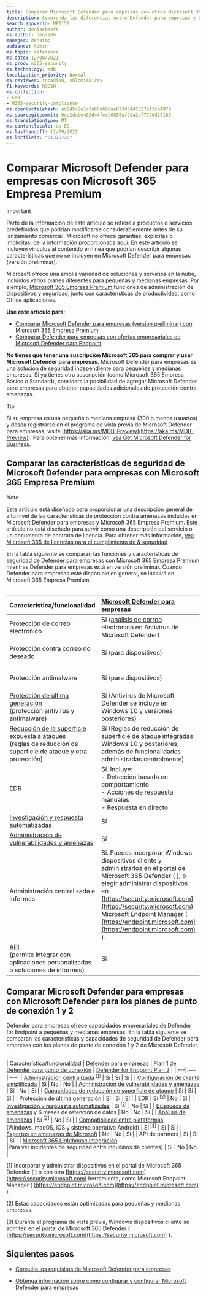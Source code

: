 ```yaml
---
title: Comparar Microsoft Defender para empresas con otros Microsoft 365 planes
description: Comprenda las diferencias entre Defender para empresas y Defender para endpoint. Saber lo que se incluye en cada plan puede ayudarle a tomar una decisión fundamentada para su empresa.
search.appverid: MET150
author: denisebmsft
ms.author: deniseb
manager: dansimp
audience: Admin
ms.topic: reference
ms.date: 12/08/2021
ms.prod: m365-security
ms.technology: mdb
localization_priority: Normal
ms.reviewer: inbadian, shlomiakirav
f1.keywords: NOCSH
ms.collection:
- SMB
- M365-security-compliance
ms.openlocfilehash: ad945c9e1c3ab5d680aa873d3447527e13cb4979
ms.sourcegitcommit: 0ee2dabe402d44fecb6856af98a2ef7720d25189
ms.translationtype: MT
ms.contentlocale: es-ES
ms.lasthandoff: 12/09/2021
ms.locfileid: "61375720"
---
```

# <a name="compare-microsoft-defender-for-business-to-microsoft-365-business-premium"></a>Comparar Microsoft Defender para empresas con Microsoft 365 Empresa Premium

> [!IMPORTANT]
> Parte de la información de este artículo se refiere a productos o servicios predefinidos que podrían modificarse considerablemente antes de su lanzamiento comercial. Microsoft no ofrece garantías, explícitas o implícitas, de la información proporcionada aquí. En este artículo se incluyen vínculos al contenido en línea que podrían describir algunas características que no se incluyen en Microsoft Defender para empresas (versión preliminar).

Microsoft ofrece una amplia variedad de soluciones y servicios en la nube, incluidos varios planes diferentes para pequeñas y medianas empresas. Por ejemplo, [Microsoft 365 Empresa Premium](../../business/microsoft-365-business-overview.md) funciones de administración de dispositivos y seguridad, junto con características de productividad, como Office aplicaciones. 

**Use este artículo para**:

- [Comparar Microsoft Defender para empresas (versión preliminar) con Microsoft 365 Empresa Premium](#compare-security-features-in-microsoft-defender-for-business-to-microsoft-365-business-premium)
- [Comparar Defender para empresas con ofertas empresariales de Microsoft Defender para Endpoint](#compare-microsoft-defender-for-business-to-microsoft-defender-for-endpoint-plans-1-and-2)


**No tienes que tener una suscripción Microsoft 365 para comprar y usar Microsoft Defender para empresas.** Microsoft Defender para empresas es una solución de seguridad independiente para pequeñas y medianas empresas. Si ya tienes otra suscripción (como Microsoft 365 Empresa Básico o Standard), considera la posibilidad de agregar Microsoft Defender para empresas para obtener capacidades adicionales de protección contra amenazas. 

> [!TIP]
> Si su empresa es una pequeña o mediana empresa (300 o menos usuarios) y desea registrarse en el programa de vista previa de Microsoft Defender para empresas, visite [https://aka.ms/MDB-Preview](https://aka.ms/MDB-Preview) . Para obtener más información, [vea Get Microsoft Defender for Business](get-defender-business.md).

## <a name="compare-security-features-in-microsoft-defender-for-business-to-microsoft-365-business-premium"></a>Comparar las características de seguridad de Microsoft Defender para empresas con Microsoft 365 Empresa Premium

> [!NOTE]
> Este artículo está diseñado para proporcionar una descripción general de alto nivel de las características de protección contra amenazas incluidas en Microsoft Defender para empresas y Microsoft 365 Empresa Premium. Este artículo no está diseñado para servir como una descripción del servicio o un documento de contrato de licencia. Para obtener más información, [vea Microsoft 365 de licencias para el cumplimiento de & seguridad](/office365/servicedescriptions/microsoft-365-service-descriptions/microsoft-365-tenantlevel-services-licensing-guidance/microsoft-365-security-compliance-licensing-guidance)

En la tabla siguiente se comparan las funciones y características de seguridad de Defender para empresas con Microsoft 365 Empresa Premium mientras Defender para empresas está en versión preliminar. Cuando Defender para empresas esté disponible en general, se incluirá en Microsoft 365 Empresa Premium. <br/><br/>

| Característica/funcionalidad | [Microsoft Defender para empresas](mdb-overview.md) | [Microsoft 365 Empresa Premium](../../business/microsoft-365-business-overview.md) |
|:---|:---|:---|
| Protección de correo electrónico | Sí ([análisis de correo](../defender-endpoint/configure-advanced-scan-types-microsoft-defender-antivirus.md) electrónico en Antivirus de Microsoft Defender) | Sí ([Exchange Online Protection](../office-365-security/exchange-online-protection-overview.md)) |
| Protección contra correo no deseado | Sí (para dispositivos) | Sí (para Microsoft 365 de correo electrónico, como mensajes y datos adjuntos) |
| Protección antimalware | Sí (para dispositivos) | Sí (para Microsoft 365 de correo electrónico, como mensajes y datos adjuntos) |
| [Protección de última generación](../defender-endpoint/microsoft-defender-antivirus-in-windows-10.md) <br/> (protección antivirus y antimalware) | Sí (Antivirus de Microsoft Defender se incluye en Windows 10 y versiones posteriores)  | Sí (Antivirus de Microsoft Defender se incluye en Windows 10 y versiones posteriores) |
| [Reducción de la superficie expuesta a ataques](../defender-endpoint/overview-attack-surface-reduction.md) <br/>(reglas de reducción de superficie de ataque y otra protección)  | Sí (Reglas de reducción de superficie de ataque integradas Windows 10 y posteriores, además de funcionalidades administradas centralmente) | Sí (Reglas de reducción de superficie de ataque integradas Windows 10 y posteriores) |
| [EDR](../defender-endpoint/overview-endpoint-detection-response.md) | Sí. Incluye: <br/>- Detección basada en comportamiento <br/>- Acciones de respuesta manuales <br/>- Respuesta en directo   | No |
| [Investigación y respuesta automatizadas](../defender-endpoint/automated-investigations.md) | Sí | No |
| [Administración de vulnerabilidades y amenazas](../defender-endpoint/tvm-dashboard-insights.md) | Sí | No |
| Administración centralizada e informes | Sí. Puedes incorporar Windows dispositivos cliente y administrarlos en el portal de Microsoft 365 Defender ( ), o elegir administrar dispositivos en [https://security.microsoft.com](https://security.microsoft.com) Microsoft Endpoint Manager ( [https://endpoint.microsoft.com](https://endpoint.microsoft.com) ). | Sí. Puede administrar los Windows cliente en el Centro de administración de Microsoft 365 ( [https://admin.microsoft.com](https://admin.microsoft.com) ). Los dispositivos deben incorporarse en Microsoft Endpoint Manager ( [https://endpoint.microsoft.com](https://endpoint.microsoft.com) ). |
| [API](../defender-endpoint/apis-intro.md) <br/>(permite integrar con aplicaciones personalizadas o soluciones de informes)  | Sí | Sí |



## <a name="compare-microsoft-defender-for-business-to-microsoft-defender-for-endpoint-plans-1-and-2"></a>Comparar Microsoft Defender para empresas con Microsoft Defender para los planes de punto de conexión 1 y 2

Defender para empresas ofrece capacidades empresariales de Defender for Endpoint a pequeñas y medianas empresas. En la tabla siguiente se comparan las características y capacidades de seguridad de Defender para empresas con los planes de punto de conexión 1 y 2 de Microsoft Defender. <br/><br/>

| Característica/funcionalidad | [Defender para empresas](mdb-overview.md) | [Plan 1 de Defender para punto de conexión](../defender-endpoint/defender-endpoint-plan-1.md) | [Defender for Endpoint Plan 2](../defender-endpoint/microsoft-defender-endpoint.md) |
|:---|:---|:---|
| [Administración centralizada](../defender-endpoint/manage-atp-post-migration.md) <sup>[[1](#fn1)]</sup> | Sí | Sí | Sí |
| [Configuración de cliente simplificada](mdb-simplified-configuration.md) | Sí | No | No |
| [Administración de vulnerabilidades y amenazas](../defender-endpoint/next-gen-threat-and-vuln-mgt.md) | Sí | No | Sí |
| [Capacidades de reducción de superficie de ataque](../defender-endpoint/overview-attack-surface-reduction.md) | Sí | Sí | Sí |
| [Protección de última generación](../defender-endpoint/next-generation-protection.md) | Sí | Sí | Sí |
| [EDR](../defender-endpoint/overview-endpoint-detection-response.md) | Sí <sup>[[2](#fn2)]</sup> | No | Sí |
| [Investigación y respuesta automatizadas](../defender-endpoint/automated-investigations.md) | Sí <sup>[[2](#fn2)]</sup> | No | Sí |
| [Búsqueda de amenazas](../defender-endpoint/advanced-hunting-overview.md) y 6 meses de retención de datos | No | No | Sí |
| [Análisis de amenazas](../defender-endpoint/threat-analytics.md) | Sí <sup>[[2](#fn2)]</sup> | No | Sí |
| [Compatibilidad entre plataformas](../defender-endpoint/minimum-requirements.md) <br/>(Windows, macOS, iOS y sistema operativo Android) | Sí <sup>[[3](#fn3)]</sup> | Sí | Sí |
| [Expertos en amenazas de Microsoft](../defender-endpoint/microsoft-threat-experts.md) | No | No | Sí |
| API de partners | Sí | Sí | Sí |
| [Microsoft 365 Lighthouse integración](../../lighthouse/m365-lighthouse-overview.md) <br/>(Para ver incidentes de seguridad entre inquilinos de clientes) | Sí | No | No |

(<a id="fn1">1</a>) Incorporar y administrar dispositivos en el portal de Microsoft 365 Defender ( ) o con otra [https://security.microsoft.com](https://security.microsoft.com) herramienta, como Microsoft Endpoint Manager ( [https://endpoint.microsoft.com](https://endpoint.microsoft.com) ).

(<a id="fn2">2</a>) Estas capacidades están optimizadas para pequeñas y medianas empresas.

(<a id="fn3">3</a>) Durante el programa de vista previa, Windows dispositivos cliente se admiten en el portal de Microsoft 365 Defender ( [https://security.microsoft.com](https://security.microsoft.com) ).

## <a name="next-steps"></a>Siguientes pasos

- [Consulta los requisitos de Microsoft Defender para empresas](mdb-requirements.md)

- [Obtenga información sobre cómo configurar y configurar Microsoft Defender para empresas](mdb-setup-configuration.md) 